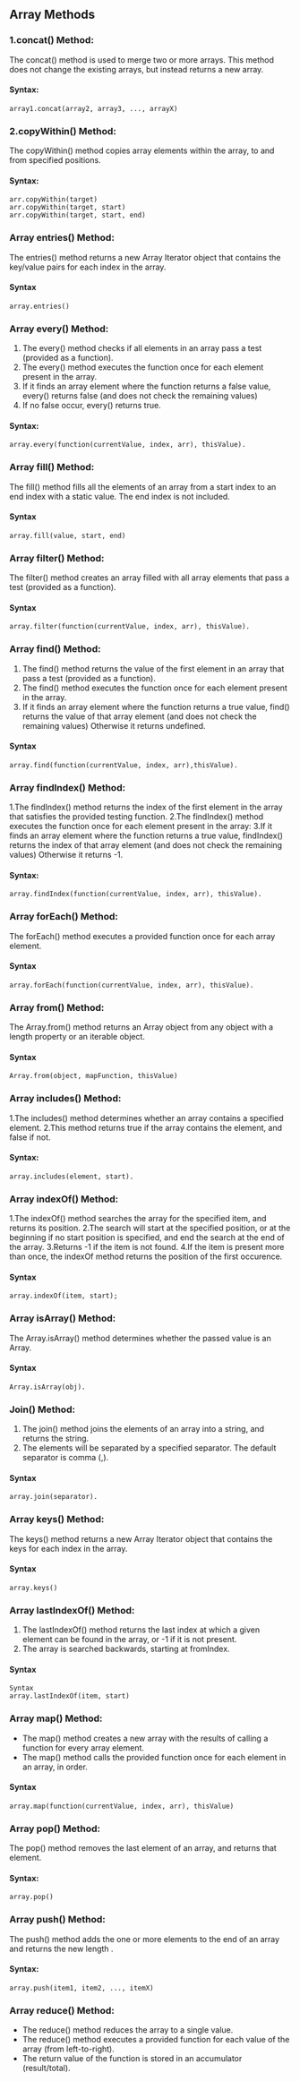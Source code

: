 ## Array Methods
 
### 1.concat() Method:
The concat() method is used to merge two or more arrays. This method does not change the existing arrays, but instead returns a new array.

#### Syntax:
```
array1.concat(array2, array3, ..., arrayX)
```
### 2.copyWithin() Method:
The copyWithin() method copies array elements within the array, to and from specified positions.

#### Syntax:
```
arr.copyWithin(target)
arr.copyWithin(target, start)
arr.copyWithin(target, start, end)
```

### Array entries() Method:
The entries() method returns a new Array Iterator object that contains the key/value pairs for each index in the array.

#### Syntax
```
array.entries()
```
### Array every() Method:
1. The every() method checks if all elements in an array pass a test (provided as a function).
2. The every() method executes the function once for each element present in the array.
3. If it finds an array element where the function returns a false value, every() returns false (and does not check the remaining values)
4. If no false occur, every() returns true.

#### Syntax:
```
array.every(function(currentValue, index, arr), thisValue).
```
### Array fill() Method:
The fill() method fills all the elements of an array from a start index to an end index with a static value. The end index is not included.

#### Syntax
```
array.fill(value, start, end)
```
### Array filter() Method:
The filter() method creates an array filled with all array elements that pass a test (provided as a function).

#### Syntax
```
array.filter(function(currentValue, index, arr), thisValue).
```
### Array find() Method:
1. The find() method returns the value of the first element in an array that pass a test (provided as a function).
2. The find() method executes the function once for each element present in the array.
3. If it finds an array element where the function returns a true value, find() returns the value of that array element (and does not check the remaining values)
Otherwise it returns undefined.

#### Syntax
```
array.find(function(currentValue, index, arr),thisValue).
```

### Array findIndex() Method:
1.The findIndex() method returns the index of the first element in the array that satisfies the provided testing function.
2.The findIndex() method executes the function once for each element present in the array:
3.If it finds an array element where the function returns a true value, findIndex() returns the index of that array element (and does not check the remaining values)
Otherwise it returns -1.

#### Syntax:
```
array.findIndex(function(currentValue, index, arr), thisValue).
```
### Array forEach() Method:
The forEach() method executes a provided function once for each array element.

#### Syntax
```
array.forEach(function(currentValue, index, arr), thisValue).
```

### Array from() Method:
The Array.from() method returns an Array object from any object with a length property or an iterable object.

#### Syntax
```
Array.from(object, mapFunction, thisValue)
```
### Array includes() Method:
1.The includes() method determines whether an array contains a specified element.
2.This method returns true if the array contains the  element, and false if not.

#### Syntax:
```
array.includes(element, start).
```

### Array indexOf() Method:
1.The indexOf() method searches the array for the specified item, and returns its position.
2.The search will start at the specified position, or at the beginning if no start position is specified, and end the search at the end of the array.
3.Returns -1 if the item is not found.
4.If the item is present more than once, the indexOf method returns the position of the first occurence.

#### Syntax
```
array.indexOf(item, start);
```
### Array isArray() Method:
The Array.isArray() method determines whether the passed value is an Array.

#### Syntax
```
Array.isArray(obj).
```

### Join() Method:
1. The join() method joins the elements of an array into a string, and returns the string.
2. The elements will be separated by a specified separator. The default separator is comma (,).

#### Syntax
```
array.join(separator).
```

### Array keys() Method:
The keys() method returns a new Array Iterator object that contains the keys for each index in the array.

#### Syntax
```
array.keys()
```

### Array lastIndexOf() Method:
1. The lastIndexOf() method returns the last index at which a given element can be found in the array, or -1 if it is not present. 
2. The array is searched backwards, starting at fromIndex.

#### Syntax
```
Syntax
array.lastIndexOf(item, start)
```

### Array map() Method:
- The map() method creates a new array with the results of calling a function for every array element.
- The map() method calls the provided function once for each element in an array, in order.

#### Syntax
```
array.map(function(currentValue, index, arr), thisValue)
```

### Array pop() Method:
The pop() method removes the last element of an array, and returns that element.

#### Syntax:
```
array.pop()
```
###  Array push() Method:
The push() method adds the one or more elements to the end of an array and returns the new length .

#### Syntax:
```
array.push(item1, item2, ..., itemX)
```

### Array reduce() Method:
- The reduce() method reduces the array to a single value.
- The reduce() method executes a provided function for each value of the array (from left-to-right).
- The return value of the function is stored in an accumulator (result/total).

